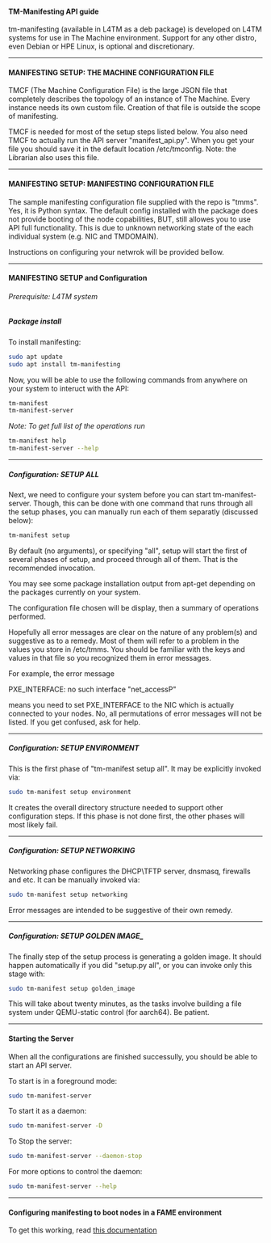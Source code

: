 #### TM-Manifesting API guide

tm-manifesting (available in L4TM as a deb package) is developed on L4TM systems
for use in The Machine environment. Support for any other distro, even Debian or 
HPE Linux, is optional and discretionary.

---
#### MANIFESTING SETUP: THE MACHINE CONFIGURATION FILE

TMCF (The Machine Configuration File) is the large JSON file that completely
describes the topology of an instance of The Machine.  Every instance needs
its own custom file.  Creation of that file is outside the scope of
manifesting.

TMCF is needed for most of the setup steps listed below.  You also need
TMCF to actually run the API server "manifest_api.py".   When you get your
file you should save it in the default location /etc/tmconfig.  Note:
the Librarian also uses this file.

---
#### MANIFESTING SETUP: MANIFESTING CONFIGURATION FILE

The sample manifesting configuration file supplied with the repo is "tmms".
Yes, it is Python syntax. The default config installed with the package does 
not provide booting of the node copabilities, BUT, still allowes you to use 
API full functionality. This is due to unknown networking state of the each 
individual system (e.g. NIC and TMDOMAIN).                                            

Instructions on configuring your netwrok will be provided bellow. 

---
#### MANIFESTING SETUP and Configuration

###### Prerequisite: L4TM system

##### Package install

To install manifesting:

```bash
sudo apt update
sudo apt install tm-manifesting
```

Now, you will be able to use the following commands from anywhere on your 
system to interuct with the API:

```bash
tm-manifest
tm-manifest-server
```

_Note: To get full list of the operations run_
```bash
tm-manifest help
tm-manifest-server --help
```

---

##### Configuration: _SETUP ALL_

Next, we need to configure your system before you can start tm-manifest-server.
Though, this can be done with one command that runs through all the setup
phases, you can manually run each of them separatly (discussed below):
```bash
tm-manifest setup
```

By default (no arguments), or specifying "all", setup will start the 
first of several phases of setup, and proceed through all of them.  That
is the recommended invocation.  

You may see some package installation output from apt-get depending on
the packages currently on your system.

The configuration file chosen will be display, then a summary of 
operations performed.

Hopefully all error messages are clear on the nature of any problem(s)
and suggestive as to a remedy.  Most of them will refer to a problem
in the values you store in /etc/tmms.  You should be familiar with the
keys and values in that file so you recognized them in error messages.

For example, the error message

PXE_INTERFACE: no such interface "net_accessP"

means you need to set PXE_INTERFACE to the NIC which is actually connected
to your nodes.  No, all permutations of error messages will not be listed.
If you get confused, ask for help.

---

##### Configuration: _SETUP ENVIRONMENT_

This is the first phase of "tm-manifest setup all".   It may be explicitly 
invoked via:
```bash
sudo tm-manifest setup environment
```

It creates the overall directory structure needed to support other
configuration steps.  If this phase is not done first, the other phases
will most likely fail.

---

##### Configuration: _SETUP NETWORKING_

Networking phase configures the DHCP\TFTP server, dnsmasq, firewalls and etc.
It can be manually invoked via:

```bash
sudo tm-manifest setup networking
```

Error messages are intended to be suggestive of their own remedy.

---

##### Configuration: _SETUP GOLDEN IMAGE__

The finally step of the setup process is generating a golden image. It should 
happen automatically if you did "setup.py all", or you can invoke only this 
stage with:

```bash
sudo tm-manifest setup golden_image
```

This will take about twenty minutes, as the tasks involve building a 
file system under QEMU-static control (for aarch64).  Be patient.

---
#### Starting the Server

When all the configurations are finished successully, you should be able to
start an API server. 

To start is in a foreground mode:
```bash
sudo tm-manifest-server
```
To start it as a daemon:
```bash
sudo tm-manifest-server -D
```
To Stop the server:
```bash
sudo tm-manifest-server --daemon-stop
```

For more options to control the daemon:
```bash
sudo tm-manifest-server --help
```

---

#### Configuring manifesting to boot nodes in a FAME environment

To get this working, read [this documentation](https://github.hpe.com/hpelinux/manifesting/blob/master/unittests/QAscripts/1stREADME)
